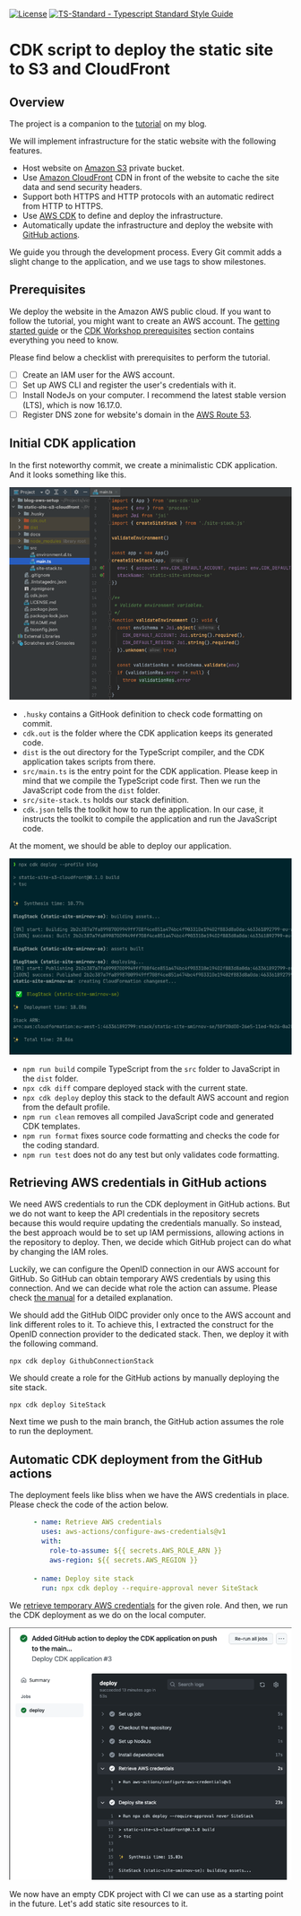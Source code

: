 [![License](https://badgen.net/github/license/victorsmirnov/static-site-s3-cloudfront)](https://github.com/victorsmirnov/static-site-s3-cloudfront/blob/master/LICENSE.md)
[![TS-Standard - Typescript Standard Style Guide](https://badgen.net/badge/code%20style/ts-standard?icon=typescript)](https://github.com/standard/ts-standard)

# CDK script to deploy the static site to S3 and CloudFront

## Overview

The project is a companion to the [tutorial][1] on my blog.

We will implement infrastructure for the static website with the following features.

* Host website on [Amazon S3][2] private bucket.
* Use [Amazon CloudFront][3] CDN in front of the website to cache the site data and send security headers.
* Support both HTTPS and HTTP protocols with an automatic redirect from HTTP to HTTPS.
* Use [AWS CDK][4] to define and deploy the infrastructure.
* Automatically update the infrastructure and deploy the website with [GitHub actions][5].

We guide you through the development process. Every Git commit adds a slight change to the application,
and we use tags to show milestones.

## Prerequisites

We deploy the website in the Amazon AWS public cloud. If you want to follow the tutorial,
you might want to create an AWS account. The [getting started guide][6] or the [CDK Workshop prerequisites][7]
section contains everything you need to know.

Please find below a checklist with prerequisites to perform the tutorial.
- [ ] Create an IAM user for the AWS account.
- [ ] Set up AWS CLI and register the user's credentials with it.
- [ ] Install NodeJs on your computer. I recommend the latest stable version (LTS), which is now 16.17.0.
- [ ] Register DNS zone for website's domain in the [AWS Route 53][8].

## Initial CDK application

In the first noteworthy commit, we create a minimalistic CDK application. And it looks something like this.

![Project layout](docs/initial-cdk-layout.png)

* `.husky` contains a GitHook definition to check code formatting on commit.
* `cdk.out` is the folder where the CDK application keeps its generated code.
* `dist` is the out directory for the TypeScript compiler, and the CDK application takes scripts from there.
* `src/main.ts` is the entry point for the CDK application. Please keep in mind that we compile
  the TypeScript code first. Then we run the JavaScript code from the `dist` folder.
* `src/site-stack.ts` holds our stack definition.
* `cdk.json` tells the toolkit how to run the application. In our case, it instructs the toolkit to compile
  the application and run the JavaScript code.

At the moment, we should be able to deploy our application.

![First deployment](docs/first-deployment.png)

* `npm run build` compile TypeScript from the `src` folder to JavaScript in the `dist` folder.
* `npx cdk diff` compare deployed stack with the current state.
* `npx cdk deploy` deploy this stack to the default AWS account and region from the default profile.
* `npm run clean` removes all compiled JavaScript code and generated CDK templates.
* `npm run format` fixes source code formatting and checks the code for the coding standard.
* `npm run test` does not do any test but only validates code formatting.

## Retrieving AWS credentials in GitHub actions

We need AWS credentials to run the CDK deployment in GitHub actions. But we do not want to keep the API credentials
in the repository secrets because this would require updating the credentials manually. So instead, the best approach
would be to set up IAM permissions, allowing actions in the repository to deploy. Then, we decide which GitHub project
can do what by changing the IAM roles.

Luckily, we can configure the OpenID connection in our AWS account for GitHub. So GitHub can obtain temporary AWS
credentials by using this connection. And we can decide what role the action can assume. Please check
[the manual][9] for a detailed explanation.

We should add the GitHub OIDC provider only once to the AWS account and link different roles to it.
To achieve this, I extracted the construct for the OpenID connection provider to the dedicated stack.
Then, we deploy it with the following command.

```shell
npx cdk deploy GithubConnectionStack
```

We should create a role for the GitHub actions by manually deploying the site stack.

```shell
npx cdk deploy SiteStack
```

Next time we push to the main branch, the GitHub action assumes the role to run the deployment.

## Automatic CDK deployment from the GitHub actions

The deployment feels like bliss when we have the AWS credentials in place. Please check the code of the action below.

```yaml
      - name: Retrieve AWS credentials
        uses: aws-actions/configure-aws-credentials@v1
        with:
          role-to-assume: ${{ secrets.AWS_ROLE_ARN }}
          aws-region: ${{ secrets.AWS_REGION }}

      - name: Deploy site stack
        run: npx cdk deploy --require-approval never SiteStack

```

We [retrieve temporary AWS credentials][10] for the given role. And then, we run the CDK deployment as we do on
the local computer.

![GitHub actions deploys the CDK application](docs/github-action-deploys-cdk-app.png)

We now have an empty CDK project with CI we can use as a starting point in the future.
Let's add static site resources to it.


[1]: https://victorsmirnov.blog/static-s3-site-cloudfront/
[2]: https://aws.amazon.com/s3/
[3]: https://aws.amazon.com/cloudfront/
[4]: https://aws.amazon.com/cdk/
[5]: https://github.com/features/actions
[6]: https://aws.amazon.com/getting-started/guides/setup-environment/
[7]: https://cdkworkshop.com/15-prerequisites.html
[8]: https://aws.amazon.com/route53/
[9]: https://docs.github.com/en/actions/deployment/security-hardening-your-deployments/configuring-openid-connect-in-amazon-web-services
[10]: https://github.com/aws-actions/configure-aws-credentials
